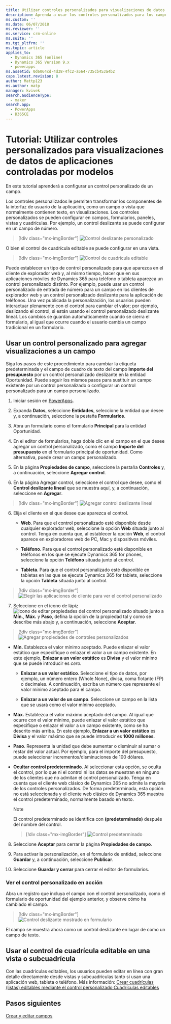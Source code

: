 ```yaml
---
title: Utilizar controles personalizados para visualizaciones de datos de aplicaciones controladas por modelos en PowerApps | MicrosoftDocs
description: Aprenda a usar los controles personalizados para los campos
ms.custom: ''
ms.date: 06/07/2018
ms.reviewer: ''
ms.service: crm-online
ms.suite: ''
ms.tgt_pltfrm: ''
ms.topic: article
applies_to:
  - Dynamics 365 (online)
  - Dynamics 365 Version 9.x
  - powerapps
ms.assetid: 0d6064cd-4d38-4fc2-a564-735cb453a4b2
caps.latest.revision: 8
author: Mattp123
ms.author: matp
manager: kvivek
search.audienceType:
  - maker
search.app:
  - PowerApps
  - D365CE
---
```

# <a name="tutorial-use-custom-controls-for-model-driven-app-data-visualizations"></a>Tutorial: Utilizar controles personalizados para visualizaciones de datos de aplicaciones controladas por modelos

En este tutorial aprenderá a configurar un control personalizado de un campo. 

Los controles personalizados le permiten transformar los componentes de la interfaz de usuario de la aplicación, como un campo o vista que normalmente contienen texto, en visualizaciones. Los controles personalizados se pueden configurar en campos, formularios, paneles, vistas y cuadrículas. Por ejemplo, un control deslizante se puede configurar en un campo de número.

   > [!div class="mx-imgBorder"] 
   > ![Control deslizante personalizado](media/slider-control.PNG "Control deslizante para un campo")

O bien el control de cuadrícula editable se puede configurar en una vista. 

   > [!div class="mx-imgBorder"] 
   > ![Control de cuadrícula editable](media/editable-grid-example.png)

Puede establecer un tipo de control personalizado para que aparezca en el cliente de explorador web y, al mismo tiempo, hacer que en sus aplicaciones móviles de Dynamics 365 para teléfono o tableta aparezca un control personalizado distinto. Por ejemplo, puede usar un control personalizado de entrada de número para un campo en los clientes de explorador web y un control personalizado deslizante para la aplicación de teléfonos. Una vez publicada la personalización, los usuarios pueden interactuar plenamente con el control para cambiar el valor; por ejemplo, deslizando el control, si están usando el control personalizado deslizante lineal. Los cambios se guardan automáticamente cuando se cierra el formulario, al igual que ocurre cuando el usuario cambia un campo tradicional en un formulario.  
  
## <a name="use-a-custom-control-to-add-visualizations-to-a-field"></a>Usar un control personalizado para agregar visualizaciones a un campo  
 Siga los pasos de este procedimiento para cambiar la etiqueta predeterminada y el campo de cuadro de texto del campo **Importe del presupuesto** por un control personalizado deslizante en la entidad Oportunidad. Puede seguir los mismos pasos para sustituir un campo existente por un control personalizado o configurar un control personalizado para un campo personalizado.  
  
1.  Iniciar sesión en [PowerApps](https://web.powerapps.com/?utm_source=padocs&utm_medium=linkinadoc&utm_campaign=referralsfromdoc).  

     

2.  Expanda **Datos**, seleccione **Entidades**, seleccione la entidad que desee y, a continuación, seleccione la pestaña **Formularios**.  
  
2.  Abra un formulario como el formulario **Principal** para la entidad Oportunidad. 
  
3.  En el editor de formularios, haga doble clic en el campo en el que desee agregar un control personalizado, como el campo **Importe del presupuesto** en el formulario principal de oportunidad. Como alternativa, puede crear un campo personalizado. 
  
4.  En la página **Propiedades de campo**, seleccione la pestaña **Controles** y, a continuación, seleccione **Agregar control**.  
  
5.  En la página Agregar control, seleccione el control que desee, como el **Control deslizante lineal** que se muestra aquí, y, a continuación, seleccione en **Agregar**.  

   > [!div class="mx-imgBorder"] 
   > ![Agregar control deslizante lineal](media/add-slider.PNG "Agregar control deslizante lineal")  
  
6.  Elija el cliente en el que desee que aparezca el control.  
  
    - **Web**. Para que el control personalizado esté disponible desde cualquier explorador web, seleccione la opción **Web** situada junto al control. Tenga en cuenta que, al establecer la opción **Web**, el control aparece en exploradores web de PC, Mac y dispositivos móviles.  
  
    - **Teléfono**. Para que el control personalizado esté disponible en teléfonos en los que se ejecute Dynamics 365 for phones, seleccione la opción **Teléfono** situada junto al control.  
  
    - **Tableta**. Para que el control personalizado esté disponible en tabletas en las que se ejecute Dynamics 365 for tablets, seleccione la opción **Tableta** situada junto al control.  
  
   > [!div class="mx-imgBorder"] 
   > ![Elegir las aplicaciones de cliente para ver el control personalizado](media/choose-client.png "Elegir las aplicaciones de cliente para ver el control personalizado")  
  
7.  Seleccione en el icono de lápiz ![Icono de editar propiedades del control personalizado](media/ccf-pencil-icon.png "Icono de editar propiedades del control personalizado") situado junto a **Mín.**, **Máx.** y **Paso**, defina la opción de la propiedad tal y como se describe más abajo y, a continuación, seleccione **Aceptar**.  
  
   > [!div class="mx-imgBorder"] 
   > ![Agregar propiedades de controles personalizados](media/ccf-add-properties.png "Agregar propiedades de controles personalizados")
  
   - **Mín.** Establezca el valor mínimo aceptado. Puede enlazar el valor estático que especifique o enlazar el valor a un campo existente. En este ejemplo, **Enlazar a un valor estático** es **Divisa** y el valor mínimo que se puede introducir es *cero*.  
  
       - **Enlazar a un valor estático**. Seleccione el tipo de datos, por ejemplo, un número entero (Whole.None), divisa, coma flotante (FP) o decimales. A continuación, escriba un número que represente el valor mínimo aceptado para el campo.  
  
       - **Enlazar a un valor de un campo**. Seleccione un campo en la lista que se usará como el valor mínimo aceptado.  
  
   - **Máx.** Establezca el valor máximo aceptado del campo. Al igual que ocurre con el valor mínimo, puede enlazar el valor estático que especifique o enlazar el valor a un campo existente, como se ha descrito más arriba. En este ejemplo, **Enlazar a un valor estático** es **Divisa** y el valor máximo que se puede introducir es **1000 millones**.  
  
   - **Paso**. Representa la unidad que debe aumentar o disminuir al sumar o restar del valor actual. Por ejemplo, para el importe del presupuesto, puede seleccionar incrementos/disminuciones de 100 dólares.  
  
   - **Ocultar control predeterminado**. Al seleccionar esta opción, se oculta el control, por lo que ni el control ni los datos se muestran en ninguno de los clientes que no admitan el control personalizado. Tenga en cuenta que el cliente web clásico de Dynamics 365 no admite la mayoría de los controles personalizados. De forma predeterminada, esta opción no está seleccionada y el cliente web clásico de Dynamics 365 muestra el control predeterminado, normalmente basado en texto.  
  
       > [!NOTE]
       >  El control predeterminado se identifica con **(predeterminado)** después del nombre del control.  
       >   
       > > [!div class="mx-imgBorder"] 
       > > ![Control predeterminado](media/default-control.png "Control predeterminado")  
  
8.  Seleccione **Aceptar** para cerrar la página **Propiedades de campo**.  
  
9. Para activar la personalización, en el formulario de entidad, seleccione **Guardar** y, a continuación, seleccione **Publicar**.  
  
10. Seleccione **Guardar y cerrar** para cerrar el editor de formularios.  
  
### <a name="see-the-custom-control-in-action"></a>Ver el control personalizado en acción  
 Abra un registro que incluya el campo con el control personalizado, como el formulario de oportunidad del ejemplo anterior, y observe cómo ha cambiado el campo.  
  
   > [!div class="mx-imgBorder"] 
   > ![Control deslizante mostrado en formulario](media/slider-control.PNG "Control deslizante mostrado en formulario")  
  
 El campo se muestra ahora como un control deslizante en lugar de como un campo de texto. 

## <a name="use-the-editable-grid-control-on-a-view-or-sub-grid"></a>Usar el control de cuadrícula editable en una vista o subcuadrícula

Con las cuadrículas editables, los usuarios pueden editar en línea con gran detalle directamente desde vistas y subcuadrículas tanto si usan una aplicación web, tableta o teléfono. Más información: [Crear cuadrículas (listas) editables mediante el control personalizado Cuadrículas editables](make-grids-lists-editable-custom-control.md) 
  
## <a name="next-steps"></a>Pasos siguientes  
[Crear y editar campos](../common-data-service/create-edit-fields.md)
